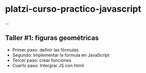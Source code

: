 # platzi-curso-practico-javascript

...

## Taller #1: figuras geométricas

- Primer paso: definir las fórmulas
- Segundo: Implementar la formula en JavaScript
- Tercer paso: crear funciones
- Cuarto paso: Intergrar JS con htmil